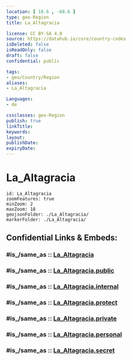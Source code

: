 ```yaml
---
location: [ 18.6 , -68.6 ] 
type: geo-Region
title: La_Altagracia

license: CC BY-SA 4.0
source: https://datahub.io/core/country-codes
isDeleted: false
isReadOnly: false
draft: false
confidential: public

tags:
- geo/Country/Region
aliases:
- La_Altagracia

Languages:
- de

cssclasses: geo-Region
publish: true
linkTitle: 
keywords: 
layout: 
publishDate: 
expiryDate: 
---
```


# La_Altagracia

```leaflet
id: La_Altagracia
zoomFeatures: true 
minZoom: 2 
maxZoom: 18
geojsonFolder: ./La_Altagracia/
markerFolder: ./La_Altagracia/
```


## Confidential Links & Embeds: 

### #is_/same_as :: [La_Altagracia](/_Standards/Earth/Continent/America~Caribbean/Dominican_Rep/provinces~Dominican_Rep/La_Altagracia.md) 

### #is_/same_as :: [La_Altagracia.public](/_public/Earth/Continent/America~Caribbean/Dominican_Rep/provinces~Dominican_Rep/La_Altagracia.public.md) 

### #is_/same_as :: [La_Altagracia.internal](/_internal/Earth/Continent/America~Caribbean/Dominican_Rep/provinces~Dominican_Rep/La_Altagracia.internal.md) 

### #is_/same_as :: [La_Altagracia.protect](/_protect/Earth/Continent/America~Caribbean/Dominican_Rep/provinces~Dominican_Rep/La_Altagracia.protect.md) 

### #is_/same_as :: [La_Altagracia.private](/_private/Earth/Continent/America~Caribbean/Dominican_Rep/provinces~Dominican_Rep/La_Altagracia.private.md) 

### #is_/same_as :: [La_Altagracia.personal](/_personal/Earth/Continent/America~Caribbean/Dominican_Rep/provinces~Dominican_Rep/La_Altagracia.personal.md) 

### #is_/same_as :: [La_Altagracia.secret](/_secret/Earth/Continent/America~Caribbean/Dominican_Rep/provinces~Dominican_Rep/La_Altagracia.secret.md)

